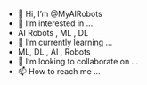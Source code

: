 - 👋 Hi, I’m @MyAIRobots
- 👀 I’m interested in ...
- AI Robots , ML , DL 
- 🌱 I’m currently learning ...
- ML, DL , AI , Robots
- 💞️ I’m looking to collaborate on ...
- 📫 How to reach me ...

<!---
MyAIRobots/MyAIRobots is a ✨ special ✨ repository because its `README.md` (this file) appears on your GitHub profile.
You can click the Preview link to take a look at your changes.
--->
